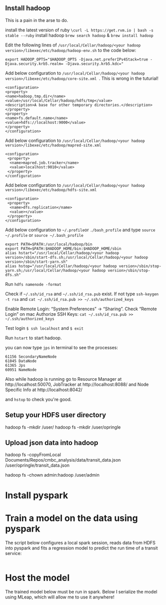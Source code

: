## Install hadoop

This is a pain in the arse to do.

install the latest version of ruby `\curl -L https://get.rvm.io | bash -s stable --ruby`
install hadoop `brew search hadoop` & `brew install hadoop`

Edit the following lines of `/usr/local/Cellar/hadoop/<your hadoop version>/libexec/etc/hadoop/hadoop-env.sh` to the code below:

```
export HADOOP_OPTS="$HADOOP_OPTS -Djava.net.preferIPv4Stack=true -Djava.security.krb5.realm= -Djava.security.krb5.kdc="
```

Add below configuration to `/usr/local/Cellar/hadoop/<your hadoop version>/libexec/etc/hadoop/core-site.xml `.  This is wrong in the tuturial!

```
<configuration>
<property>
<name>hadoop.tmp.dir</name>
<value>/usr/local/Cellar/hadoop/hdfs/tmp</value>
<description>A base for other temporary directories.</description>
</property>
<property>
<name>fs.default.name</name>
<value>hdfs://localhost:9000</value>
</property>
</configuration>
```

Add below configuration to `/usr/local/Cellar/hadoop/<your hadoop version>/libexec/etc/hadoop/mapred-site.xml`

```
<configuration>
 <property>
  <name>mapred.job.tracker</name>
  <value>localhost:9010</value>
 </property>
</configuration>
```

Add below configuration to `/usr/local/Cellar/hadoop/<your hadoop version>/libexec/etc/hadoop/hdfs-site.xml`

```
<configuration>
 <property>
  <name>dfs.replication</name>
  <value></value>
 </property>
</configuration>
```

Add below configuration to `~/.profile`or `./bash_profile` and type `source ~/.profile` or `source ~/.bash_profile`

```
export PATH=$PATH:/usr/local/hadoop/bin
export PATH=$PATH:$HADOOP_HOME/bin:$HADOOP_HOME/sbin
alias hstart="/usr/local/Cellar/hadoop/<your hadoop version>/sbin/start-dfs.sh;/usr/local/Cellar/hadoop/<your hadoop version>/sbin/start-yarn.sh"
alias hstop="/usr/local/Cellar/hadoop/<your hadoop version>/sbin/stop-yarn.sh;/usr/local/Cellar/hadoop/<your hadoop version>/sbin/stop-dfs.sh"

```
Run `hdfs namenode -format`

Check if `~/.ssh/id_rsa` and `~/.ssh/id_rsa.pub` exist. If not type `ssh-keygen -t rsa` and `cat ~/.ssh/id_rsa.pub >> ~/.ssh/authorized_keys`

Enable Remote Login: “System Preferences” -> “Sharing”. Check “Remote Login” on mac
Authorize SSH Keys: `cat ~/.ssh/id_rsa.pub >> ~/.ssh/authorized_keys`

Test login `$ ssh localhost` and `$ exit`

Run `hstart` to start hadoop.

you can now type `jps` in terminal to see the processes:

```
61156 SecondaryNameNode
61045 DataNode
61365 Jps
60951 NameNode
```
Also while hadoop is running go to Resource Manager at http://localhost:50070, JobTracker at http://localhost:8088/ and Node Specific Info at http://localhost:8042/

 and `hstop` to check you're good.

## Setup your HDFS user directory

hadoop fs -mkdir /user/
hadoop fs -mkdir /user/opringle

## Upload json data into hadoop

hadoop fs -copyFromLocal Documents/Repos/cmbc_analysis/data/transit_data.json  /user/opringle/transit_data.json

hadoop fs -chown admin:hadoop /user/admin

# Install pyspark

# Train a model on the data using pyspark

The script below configures a local spark session, reads data from HDFS into pyspark and fits a regression model to predict the run time of a transit service:

```

```

# Host the model

The trained model below must be run in spark.  Below I serialize the model using MLeap, which will allow me to use it anywhere!

```

```



